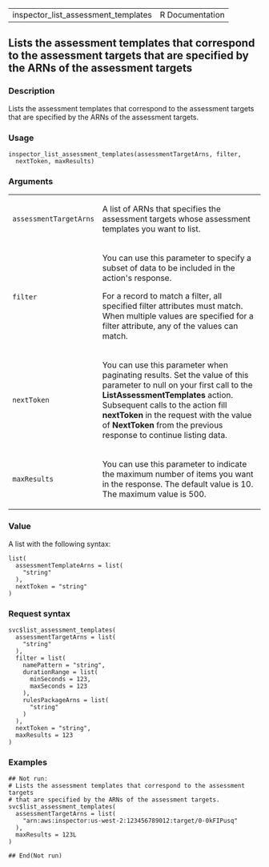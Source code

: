 <table style="width: 100%;">
<tbody>
<tr class="odd">
<td>inspector_list_assessment_templates</td>
<td style="text-align: right;">R Documentation</td>
</tr>
</tbody>
</table>

## Lists the assessment templates that correspond to the assessment targets that are specified by the ARNs of the assessment targets

### Description

Lists the assessment templates that correspond to the assessment targets
that are specified by the ARNs of the assessment targets.

### Usage

    inspector_list_assessment_templates(assessmentTargetArns, filter,
      nextToken, maxResults)

### Arguments

<table>
<colgroup>
<col style="width: 35%" />
<col style="width: 65%" />
</colgroup>
<tbody>
<tr class="odd">
<td><code
id="inspector_list_assessment_templates_:_assessmentTargetArns">assessmentTargetArns</code></td>
<td><p>A list of ARNs that specifies the assessment targets whose
assessment templates you want to list.</p></td>
</tr>
<tr class="even">
<td><code
id="inspector_list_assessment_templates_:_filter">filter</code></td>
<td><p>You can use this parameter to specify a subset of data to be
included in the action's response.</p>
<p>For a record to match a filter, all specified filter attributes must
match. When multiple values are specified for a filter attribute, any of
the values can match.</p></td>
</tr>
<tr class="odd">
<td><code
id="inspector_list_assessment_templates_:_nextToken">nextToken</code></td>
<td><p>You can use this parameter when paginating results. Set the value
of this parameter to null on your first call to the
<strong>ListAssessmentTemplates</strong> action. Subsequent calls to the
action fill <strong>nextToken</strong> in the request with the value of
<strong>NextToken</strong> from the previous response to continue
listing data.</p></td>
</tr>
<tr class="even">
<td><code
id="inspector_list_assessment_templates_:_maxResults">maxResults</code></td>
<td><p>You can use this parameter to indicate the maximum number of
items you want in the response. The default value is 10. The maximum
value is 500.</p></td>
</tr>
</tbody>
</table>

### Value

A list with the following syntax:

    list(
      assessmentTemplateArns = list(
        "string"
      ),
      nextToken = "string"
    )

### Request syntax

    svc$list_assessment_templates(
      assessmentTargetArns = list(
        "string"
      ),
      filter = list(
        namePattern = "string",
        durationRange = list(
          minSeconds = 123,
          maxSeconds = 123
        ),
        rulesPackageArns = list(
          "string"
        )
      ),
      nextToken = "string",
      maxResults = 123
    )

### Examples

    ## Not run: 
    # Lists the assessment templates that correspond to the assessment targets
    # that are specified by the ARNs of the assessment targets.
    svc$list_assessment_templates(
      assessmentTargetArns = list(
        "arn:aws:inspector:us-west-2:123456789012:target/0-0kFIPusq"
      ),
      maxResults = 123L
    )

    ## End(Not run)
